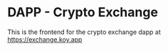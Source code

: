 # DAPP - Crypto Exchange

This is the frontend for the crypto exchange dapp at https://exchange.koy.app
